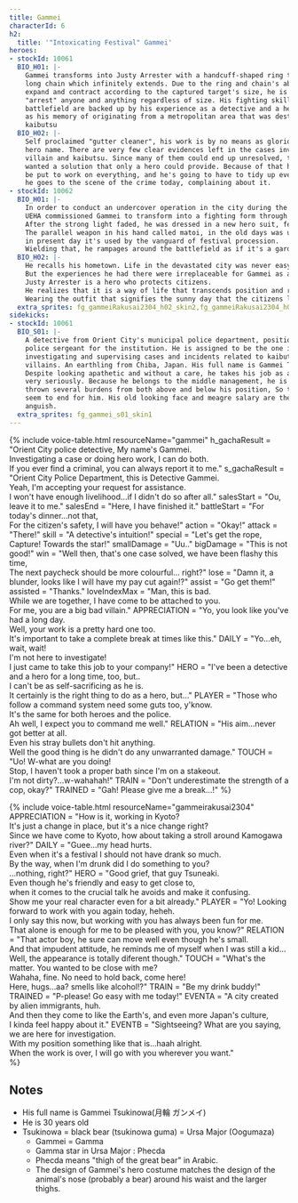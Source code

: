 ```yaml
---
title: Gammei
characterId: 6
h2:
  title: '"Intoxicating Festival" Gammei'
heroes:
- stockId: 10061
  BIO_H01: |-
    Gammei transforms into Justy Arrester with a handcuff-shaped ring that has a
    long chain which infinitely extends. Due to the ring and chain's ability to
    expand and contract according to the captured target's size, he is able to
    "arrest" anyone and anything regardless of size. His fighting skills on the
    battlefield are backed up by his experience as a detective and a hero, as well
    as his memory of originating from a metropolitan area that was destroyed by
    kaibutsu
  BIO_H02: |-
    Self proclaimed "gutter cleaner", his work is by no means as glorious as his
    hero name. There are very few clear evidences left in the cases involving
    villain and kaibutsu. Since many of them could end up unresolved, the police
    wanted a solution that only a hero could provide. Because of that he's going to
    be put to work on everything, and he's going to have to tidy up everything. So
    he goes to the scene of the crime today, complaining about it.
- stockId: 10062
  BIO_H01: |-
    In order to conduct an undercover operation in the city during the festival season, 
    UEHA commissioned Gammei to transform into a fighting form through parallel queue.
    After the strong light faded, he was dressed in a new hero suit, festival costume style.
    The parallel weapon in his hand called matoi, in the old days was used by Japan's firemen, 
    in present day it's used by the vanguard of festival procession.
    Wielding that, he rampages around the battlefield as if it's a garden.
  BIO_H02: |-
    He recalls his hometown. Life in the devastated city was never easy.
    But the experiences he had there were irreplaceable for Gammei as a boy and became his starting point.
    Justy Arrester is a hero who protects citizens.
    He realizes that it is a way of life that transcends position and role, and is the way he himself wants to live.
    Wearing the outfit that signifies the sunny day that the citizens look forward to, he lifts his matoi high up.
  extra_sprites: fg_gammeiRakusai2304_h02_skin2,fg_gammeiRakusai2304_h02_skin3,fg_ADV_gammeiRakusai2304_h01,fg_ADV_gammeiRakusai2304_h01_skin1,fg_ADV_gammeiRakusai2304_h02,fg_ADV_gammeiRakusai2304_h02_skin1,fg_ADV_gammeiRakusai2304_h02_skin2,fg_ADV_gammeiRakusai2304_h02_skin3
sidekicks:
- stockId: 10061
  BIO_S01: |-
    A detective from Orient City's municipal police department, positioned as a
    police sergeant for the institution. He is assigned to be the one in charge of
    investigating and supervising cases and incidents related to kaibutsu and
    villains. An earthling from Chiba, Japan. His full name is Gammei Tsukinowa.
    Despite looking apathetic and without a care, he takes his job as a policeman
    very seriously. Because he belongs to the middle management, he is oftentimes
    thrown several burdens from both above and below his position, So troubles never
    seem to end for him. His old looking face and meagre salary are the roots of his
    anguish.
  extra_sprites: fg_gammei_s01_skin1
---
```


{% include voice-table.html resourceName="gammei"
h_gachaResult = "Orient City police detective, My name's Gammei.<br>Investigating a case or doing hero work, I can do both.<br>If you ever find a criminal, you can always report it to me."
s_gachaResult = "Orient City Police Department, this is Detective Gammei.<br>Yeah, I'm accepting your request for assistance.<br>I won't have enough livelihood...if I didn't do so after all."
salesStart = "Ou, leave it to me."
salesEnd = "Here, I have finished it."
battleStart = "For today's dinner…not that,<br>For the citizen's safety, I will have you behave!"
action = "Okay!"
attack = "There!"
skill = "A detective's intuition!"
special = "Let's get the rope, Capture! Towards the star!"
smallDamage = "Uu.."
bigDamage = "This is not good!"
win = "Well then, that's one case solved, we have been flashy this time,<br>The next paycheck should be more colourful... right?"
lose = "Damn it, a blunder, looks like I will have my pay cut again!?"
assist = "Go get them!"
assisted = "Thanks."
loveIndexMax = "Man, this is bad.<br>While we are together, I have come to be attached to you.<br>For me, you are a big bad villain."
APPRECIATION = "Yo, you look like you've had a long day.<br>Well, your work is a pretty hard one too.<br>It's important to take a complete break at times like this."
DAILY = "Yo…eh, wait, wait!<br>I'm not here to investigate!<br>I just came to take this job to your company!"
HERO = "I've been a detective and a hero for a long time, too, but..<br>I can't be as self-sacrificing as he is.<br>It certainly is the right thing to do as a hero, but…"
PLAYER = "Those who follow a command system need some guts too, y'know.<br>It's the same for both heroes and the police.<br>Ah well, I expect you to command me well."
RELATION = "His aim…never got better at all.<br>Even his stray bullets don't hit anything.<br>Well the good thing is he didn't do any unwarranted damage."
TOUCH = "Uo! W-what are you doing!<br>Stop, I haven't took a proper bath since I'm on a stakeout.<br>I'm not dirty?…w-wahahah!"
TRAIN = "Don't underestimate the strength of a cop, okay?"
TRAINED = "Gah! Please give me a break...!"
%}

{% include voice-table.html resourceName="gammeirakusai2304"
APPRECIATION = "How is it, working in Kyoto?<br>It's just a change in place, but it's a nice change right?<br>Since we have come to Kyoto, how about taking a stroll around Kamogawa river?"
DAILY = "Guee…my head hurts.<br>Even when it's a festival I should not have drank so much.<br>By the way, when I'm drunk did I do something to you?<br>…nothing, right?"
HERO = "Good grief, that guy Tsuneaki.<br>Even though he's friendly and easy to get close to,<br>when it comes to the crucial talk he avoids and make it confusing.<br>Show me your real character even for a bit already."
PLAYER = "Yo! Looking forward to work with you again today, heheh.<br>I only say this now, but working with you has always been fun for me.<br>That alone is enough for me to be pleased with you, you know?"
RELATION = "That actor boy, he sure can move well even though he's small.<br>And that impudent attitude, he reminds me of myself when I was still a kid…<br>Well, the appearance is totally diferent though."
TOUCH = "What's the matter. You wanted to be close with me?<br>Wahaha, fine. No need to hold back, come here!<br>Here, hugs…aa? smells like alcohol!?"
TRAIN = "Be my drink buddy!"
TRAINED = "P-please! Go easy with me today!"
EVENTA = "A city created by alien immigrants, huh.<br>And then they come to like the Earth's, and even more Japan's culture,<br>I kinda feel happy about it."
EVENTB = "Sightseeing? What are you saying, we are here for investigation.<br>With my position something like that is…haah alright.<br>When the work is over, I will go with you wherever you want."  
%}

## Notes

- His full name is Gammei Tsukinowa(月輪 ガンメイ)
- He is 30 years old
- Tsukinowa = black bear (tsukinowa guma) = Ursa Major (Oogumaza)
  - Gammei = Gamma
  - Gamma star in Ursa Major : Phecda
  - Phecda means "thigh of the great bear" in Arabic.
  - The design of Gammei's hero costume matches the design of the animal's nose (probably a bear) around his waist and the larger thighs.
